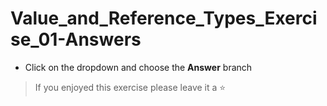 # Value_and_Reference_Types_Exercise_01-Answers

- Click on the dropdown and choose the **Answer** branch
> If you enjoyed this exercise please leave it a ⭐
